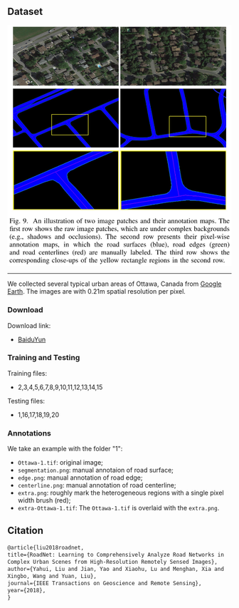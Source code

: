 ## Dataset

![dataset](./roadnet-dataset.jpg)

---------

We collected several typical urban areas of Ottawa, Canada from [Google Earth](http://earth.google.com). The images are with 0.21m spatial resolution per pixel.

### Download

Download link: 

 - [BaiduYun](xxx)

### Training and Testing

Training files:

 - 2,3,4,5,6,7,8,9,10,11,12,13,14,15

Testing files:

 - 1,16,17,18,19,20

### Annotations

We take an example with the folder "1": 
 - `Ottawa-1.tif`: original image;
 - `segmentation.png`: manual annotaion of road surface;
 - `edge.png`: manual annotation of road edge;
 - `centerline.png`: manual annotation of road centerline;
 - `extra.png`: roughly mark the heterogeneous regions with a single pixel width brush (red);
 - `extra-Ottawa-1.tif`: The `Ottawa-1.tif` is overlaid with the `extra.png`.

## Citation

```
@article{liu2018roadnet,
title={RoadNet: Learning to Comprehensively Analyze Road Networks in Complex Urban Scenes from High-Resolution Remotely Sensed Images},
author={Yahui, Liu and Jian, Yao and Xiaohu, Lu and Menghan, Xia and Xingbo, Wang and Yuan, Liu},
journal={IEEE Transactions on Geoscience and Remote Sensing},
year={2018},
}
```
